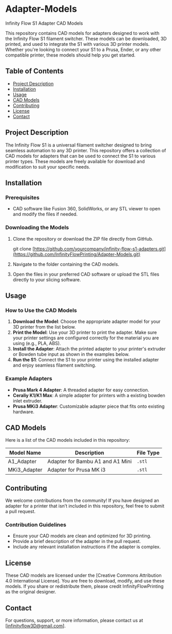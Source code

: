 # Adapter-Models
Infinity Flow S1 Adapter CAD Models

This repository contains CAD models for adapters designed to work with the Infinity Flow S1 filament switcher. These models can be downloaded, 3D printed, and used to integrate the S1 with various 3D printer models. Whether you're looking to connect your S1 to a Prusa, Ender, or any other compatible printer, these models should help you get started.

## Table of Contents
- [Project Description](#project-description)
- [Installation](#installation)
- [Usage](#usage)
- [CAD Models](#cad-models)
- [Contributing](#contributing)
- [License](#license)
- [Contact](#contact)

## Project Description

The Infinity Flow S1 is a universal filament switcher designed to bring seamless automation to any 3D printer. This repository offers a collection of CAD models for adapters that can be used to connect the S1 to various printer types. These models are freely available for download and modification to suit your specific needs.

## Installation

### Prerequisites
- CAD software like Fusion 360, SolidWorks, or any STL viewer to open and modify the files if needed.

### Downloading the Models
1. Clone the repository or download the ZIP file directly from GitHub.
   
   git clone [https://github.com/yourcompany/infinity-flow-s1-adapters.git](https://github.com/InfinityFlowPrinting/Adapter-Models.git)
   
3. Navigate to the folder containing the CAD models.
4. Open the files in your preferred CAD software or upload the STL files directly to your slicing software.

## Usage

### How to Use the CAD Models
1. **Download the Model**: Choose the appropriate adapter model for your 3D printer from the list below.
2. **Print the Model**: Use your 3D printer to print the adapter. Make sure your printer settings are configured correctly for the material you are using (e.g., PLA, ABS).
3. **Install the Adapter**: Attach the printed adapter to your printer's extruder or Bowden tube input as shown in the examples below.
4. **Run the S1**: Connect the S1 to your printer using the installed adapter and enjoy seamless filament switching.

### Example Adapters
- **Prusa Mark 4 Adapter**: A threaded adapter for easy connection.
- **Ceraliy K1/K1 Max**: A simple adapter for printers with a existing bowden inlet extruder.
- **Prusa MKi3 Adapter**: Customizable adapter piece that fits onto existing hardware.

## CAD Models

Here is a list of the CAD models included in this repository:

| Model Name       | Description                                              | File Type |
|------------------|----------------------------------------------------------|-----------|
| A1_Adapter       | Adapter for Bambu A1 and A1 Mini                         | `.stl`    |
| MKi3_Adapter     | Adapter for Prusa MK i3                                  | `.stl`    |

## Contributing

We welcome contributions from the community! If you have designed an adapter for a printer that isn’t included in this repository, feel free to submit a pull request.

### Contribution Guidelines
- Ensure your CAD models are clean and optimized for 3D printing.
- Provide a brief description of the adapter in the pull request.
- Include any relevant installation instructions if the adapter is complex.

## License

These CAD models are licensed under the [Creative Commons Attribution 4.0 International License]. You are free to download, modify, and use these models. If you share or redistribute them, please credit InfinityFlowPrinting as the original designer.

## Contact

For questions, support, or more information, please contact us at [infinityflow3D@gmail.com].
